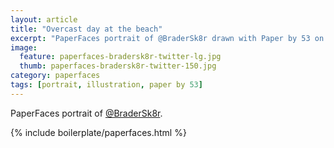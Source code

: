 ```yaml
---
layout: article
title: "Overcast day at the beach"
excerpt: "PaperFaces portrait of @BraderSk8r drawn with Paper by 53 on an iPad."
image: 
  feature: paperfaces-bradersk8r-twitter-lg.jpg
  thumb: paperfaces-bradersk8r-twitter-150.jpg
category: paperfaces
tags: [portrait, illustration, paper by 53]
---
```


PaperFaces portrait of [@BraderSk8r](http://twitter.com/BraderSk8r).

{% include boilerplate/paperfaces.html %}